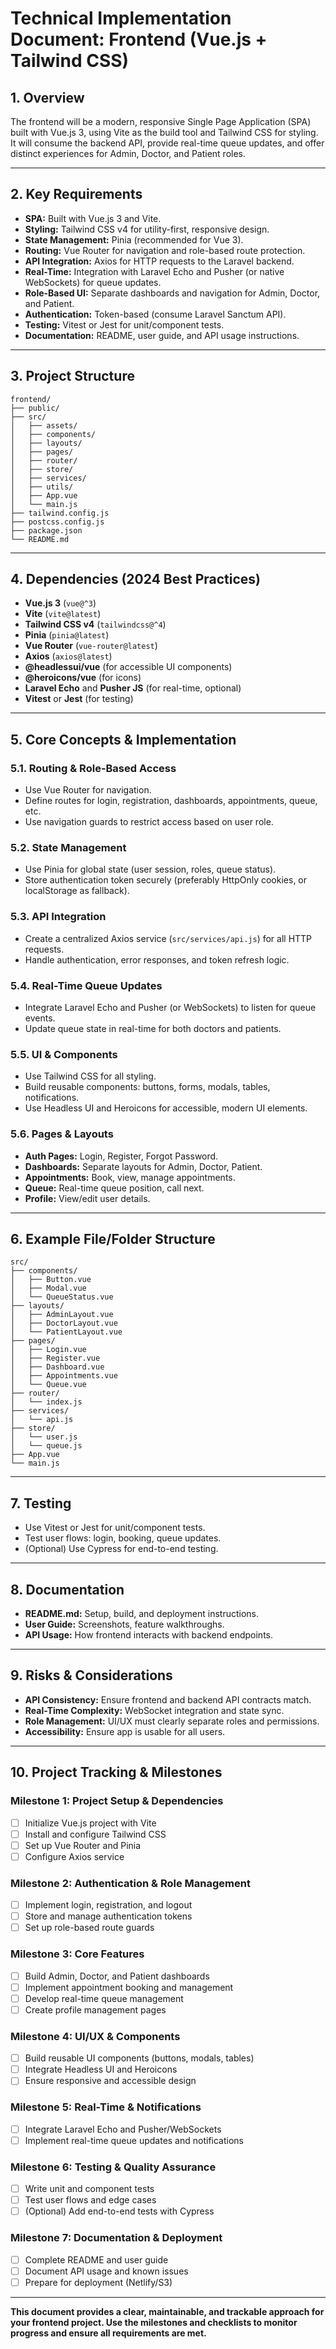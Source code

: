 # Technical Implementation Document: Frontend (Vue.js + Tailwind CSS)

## 1. Overview
The frontend will be a modern, responsive Single Page Application (SPA) built with Vue.js 3, using Vite as the build tool and Tailwind CSS for styling. It will consume the backend API, provide real-time queue updates, and offer distinct experiences for Admin, Doctor, and Patient roles.

---

## 2. Key Requirements
- **SPA:** Built with Vue.js 3 and Vite.
- **Styling:** Tailwind CSS v4 for utility-first, responsive design.
- **State Management:** Pinia (recommended for Vue 3).
- **Routing:** Vue Router for navigation and role-based route protection.
- **API Integration:** Axios for HTTP requests to the Laravel backend.
- **Real-Time:** Integration with Laravel Echo and Pusher (or native WebSockets) for queue updates.
- **Role-Based UI:** Separate dashboards and navigation for Admin, Doctor, and Patient.
- **Authentication:** Token-based (consume Laravel Sanctum API).
- **Testing:** Vitest or Jest for unit/component tests.
- **Documentation:** README, user guide, and API usage instructions.

---

## 3. Project Structure
```
frontend/
├── public/
├── src/
│   ├── assets/
│   ├── components/
│   ├── layouts/
│   ├── pages/
│   ├── router/
│   ├── store/
│   ├── services/
│   ├── utils/
│   ├── App.vue
│   └── main.js
├── tailwind.config.js
├── postcss.config.js
├── package.json
└── README.md
```

---

## 4. Dependencies (2024 Best Practices)
- **Vue.js 3** (`vue@^3`)
- **Vite** (`vite@latest`)
- **Tailwind CSS v4** (`tailwindcss@^4`)
- **Pinia** (`pinia@latest`)
- **Vue Router** (`vue-router@latest`)
- **Axios** (`axios@latest`)
- **@headlessui/vue** (for accessible UI components)
- **@heroicons/vue** (for icons)
- **Laravel Echo** and **Pusher JS** (for real-time, optional)
- **Vitest** or **Jest** (for testing)

---

## 5. Core Concepts & Implementation

### 5.1. Routing & Role-Based Access
- Use Vue Router for navigation.
- Define routes for login, registration, dashboards, appointments, queue, etc.
- Use navigation guards to restrict access based on user role.

### 5.2. State Management
- Use Pinia for global state (user session, roles, queue status).
- Store authentication token securely (preferably HttpOnly cookies, or localStorage as fallback).

### 5.3. API Integration
- Create a centralized Axios service (`src/services/api.js`) for all HTTP requests.
- Handle authentication, error responses, and token refresh logic.

### 5.4. Real-Time Queue Updates
- Integrate Laravel Echo and Pusher (or WebSockets) to listen for queue events.
- Update queue state in real-time for both doctors and patients.

### 5.5. UI & Components
- Use Tailwind CSS for all styling.
- Build reusable components: buttons, forms, modals, tables, notifications.
- Use Headless UI and Heroicons for accessible, modern UI elements.

### 5.6. Pages & Layouts
- **Auth Pages:** Login, Register, Forgot Password.
- **Dashboards:** Separate layouts for Admin, Doctor, Patient.
- **Appointments:** Book, view, manage appointments.
- **Queue:** Real-time queue position, call next.
- **Profile:** View/edit user details.

---

## 6. Example File/Folder Structure
```
src/
├── components/
│   ├── Button.vue
│   ├── Modal.vue
│   └── QueueStatus.vue
├── layouts/
│   ├── AdminLayout.vue
│   ├── DoctorLayout.vue
│   └── PatientLayout.vue
├── pages/
│   ├── Login.vue
│   ├── Register.vue
│   ├── Dashboard.vue
│   ├── Appointments.vue
│   └── Queue.vue
├── router/
│   └── index.js
├── services/
│   └── api.js
├── store/
│   └── user.js
│   └── queue.js
├── App.vue
└── main.js
```

---

## 7. Testing
- Use Vitest or Jest for unit/component tests.
- Test user flows: login, booking, queue updates.
- (Optional) Use Cypress for end-to-end testing.

---

## 8. Documentation
- **README.md:** Setup, build, and deployment instructions.
- **User Guide:** Screenshots, feature walkthroughs.
- **API Usage:** How frontend interacts with backend endpoints.

---

## 9. Risks & Considerations
- **API Consistency:** Ensure frontend and backend API contracts match.
- **Real-Time Complexity:** WebSocket integration and state sync.
- **Role Management:** UI/UX must clearly separate roles and permissions.
- **Accessibility:** Ensure app is usable for all users.

---

## 10. Project Tracking & Milestones

### Milestone 1: Project Setup & Dependencies
- [ ] Initialize Vue.js project with Vite
- [ ] Install and configure Tailwind CSS
- [ ] Set up Vue Router and Pinia
- [ ] Configure Axios service

### Milestone 2: Authentication & Role Management
- [ ] Implement login, registration, and logout
- [ ] Store and manage authentication tokens
- [ ] Set up role-based route guards

### Milestone 3: Core Features
- [ ] Build Admin, Doctor, and Patient dashboards
- [ ] Implement appointment booking and management
- [ ] Develop real-time queue management
- [ ] Create profile management pages

### Milestone 4: UI/UX & Components
- [ ] Build reusable UI components (buttons, modals, tables)
- [ ] Integrate Headless UI and Heroicons
- [ ] Ensure responsive and accessible design

### Milestone 5: Real-Time & Notifications
- [ ] Integrate Laravel Echo and Pusher/WebSockets
- [ ] Implement real-time queue updates and notifications

### Milestone 6: Testing & Quality Assurance
- [ ] Write unit and component tests
- [ ] Test user flows and edge cases
- [ ] (Optional) Add end-to-end tests with Cypress

### Milestone 7: Documentation & Deployment
- [ ] Complete README and user guide
- [ ] Document API usage and known issues
- [ ] Prepare for deployment (Netlify/S3)

---

**This document provides a clear, maintainable, and trackable approach for your frontend project. Use the milestones and checklists to monitor progress and ensure all requirements are met.** 